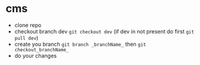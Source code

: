 # cms
- clone repo 
- checkout branch dev `git checkout dev` (if dev in not present do first `git pull dev`)
- create you branch `git branch _branchName_` then `git checkout_branchName_`
- do your changes  

